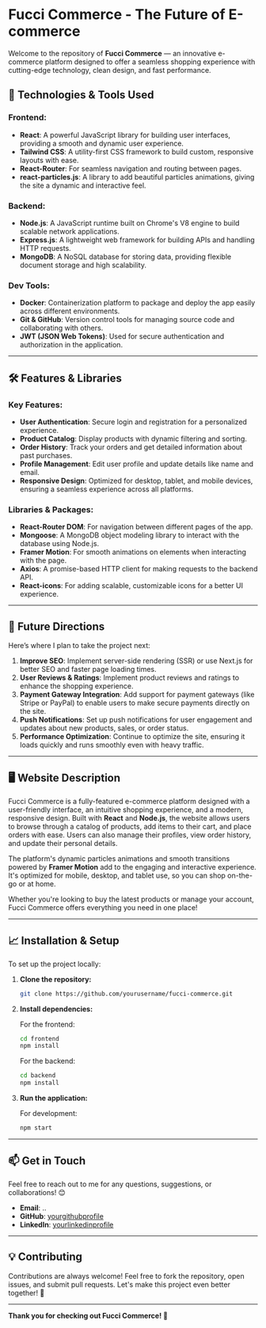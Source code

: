 
# **Fucci Commerce - The Future of E-commerce**

Welcome to the repository of **Fucci Commerce** — an innovative e-commerce platform designed to offer a seamless shopping experience with cutting-edge technology, clean design, and fast performance.

## **🔧 Technologies & Tools Used**

### **Frontend:**
- **React**: A powerful JavaScript library for building user interfaces, providing a smooth and dynamic user experience.
- **Tailwind CSS**: A utility-first CSS framework to build custom, responsive layouts with ease.
- **React-Router**: For seamless navigation and routing between pages.
- **react-particles.js**: A library to add beautiful particles animations, giving the site a dynamic and interactive feel.

### **Backend:**
- **Node.js**: A JavaScript runtime built on Chrome's V8 engine to build scalable network applications.
- **Express.js**: A lightweight web framework for building APIs and handling HTTP requests.
- **MongoDB**: A NoSQL database for storing data, providing flexible document storage and high scalability.

### **Dev Tools:**
- **Docker**: Containerization platform to package and deploy the app easily across different environments.
- **Git & GitHub**: Version control tools for managing source code and collaborating with others.
- **JWT (JSON Web Tokens)**: Used for secure authentication and authorization in the application.

---

## **🛠️ Features & Libraries**

### **Key Features:**
- **User Authentication**: Secure login and registration for a personalized experience.
- **Product Catalog**: Display products with dynamic filtering and sorting.
- **Order History**: Track your orders and get detailed information about past purchases.
- **Profile Management**: Edit user profile and update details like name and email.
- **Responsive Design**: Optimized for desktop, tablet, and mobile devices, ensuring a seamless experience across all platforms.

### **Libraries & Packages:**
- **React-Router DOM**: For navigation between different pages of the app.
- **Mongoose**: A MongoDB object modeling library to interact with the database using Node.js.
- **Framer Motion**: For smooth animations on elements when interacting with the page.
- **Axios**: A promise-based HTTP client for making requests to the backend API.
- **React-icons**: For adding scalable, customizable icons for a better UI experience.

---

## **🚀 Future Directions**
Here’s where I plan to take the project next:

1. **Improve SEO**: Implement server-side rendering (SSR) or use Next.js for better SEO and faster page loading times.
2. **User Reviews & Ratings**: Implement product reviews and ratings to enhance the shopping experience.
3. **Payment Gateway Integration**: Add support for payment gateways (like Stripe or PayPal) to enable users to make secure payments directly on the site.
4. **Push Notifications**: Set up push notifications for user engagement and updates about new products, sales, or order status.
5. **Performance Optimization**: Continue to optimize the site, ensuring it loads quickly and runs smoothly even with heavy traffic.

---

## **🖥️ Website Description**

Fucci Commerce is a fully-featured e-commerce platform designed with a user-friendly interface, an intuitive shopping experience, and a modern, responsive design. Built with **React** and **Node.js**, the website allows users to browse through a catalog of products, add items to their cart, and place orders with ease. Users can also manage their profiles, view order history, and update their personal details.

The platform's dynamic particles animations and smooth transitions powered by **Framer Motion** add to the engaging and interactive experience. It's optimized for mobile, desktop, and tablet use, so you can shop on-the-go or at home.

Whether you're looking to buy the latest products or manage your account, Fucci Commerce offers everything you need in one place!

---

## **📈 Installation & Setup**

To set up the project locally:

1. **Clone the repository:**

   ```bash
   git clone https://github.com/yourusername/fucci-commerce.git


2. **Install dependencies:**

   For the frontend:

   ```bash
   cd frontend
   npm install
   ```

   For the backend:

   ```bash
   cd backend
   npm install
   ```

3. **Run the application:**

   For development:

   ```bash
   npm start
   ```

---

## **📫 Get in Touch**
Feel free to reach out to me for any questions, suggestions, or collaborations! 😊

- **Email**: ..
- **GitHub**: [yourgithubprofile](https://github.com/FucciUnavailable)
- **LinkedIn**: [yourlinkedinprofile](https://linkedin.com/in/amine-akacha)

---

## **💡 Contributing**

Contributions are always welcome! Feel free to fork the repository, open issues, and submit pull requests. Let's make this project even better together! 🙌

---

**Thank you for checking out Fucci Commerce! 🚀**
```
